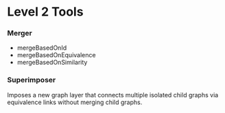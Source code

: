 # Level 2 Tools


### Merger
* mergeBasedOnId
* mergeBasedOnEquivalence
* mergeBasedOnSimilarity



### Superimposer
Imposes a new graph layer that connects multiple isolated child graphs via equivalence links without merging child graphs.

